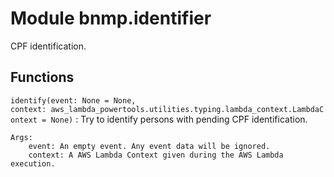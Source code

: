 Module bnmp.identifier
======================
CPF identification.

Functions
---------

    
`identify(event: None = None, context: aws_lambda_powertools.utilities.typing.lambda_context.LambdaContext = None)`
:   Try to identify persons with pending CPF identification.
    
    Args:
        event: An empty event. Any event data will be ignored.
        context: A AWS Lambda Context given during the AWS Lambda execution.